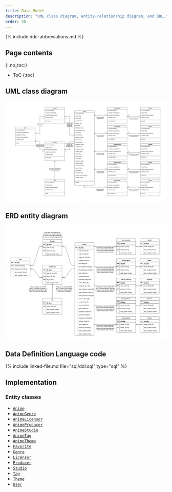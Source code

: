 ```yaml
---
title: Data Model
description: "UML class diagram, entity-relationship diagram, and DDL."
order: 20
---
```


{% include ddc-abbreviations.md %}

## Page contents
{:.no_toc:}

- ToC
{:toc}

## UML class diagram

[![AniMate UML Class Diagram](img/AniMate-UML.drawio.svg)](pdf/AniMate-UML.drawio.pdf)

## ERD entity diagram

[![AniMate ERD Entity Diagram](img/AniMate-ERD.drawio.svg)](pdf/AniMate-ERD.drawio.pdf)

## Data Definition Language code

{% include linked-file.md file="sql/ddl.sql" type="sql" %}


## Implementation


### Entity classes

- [`Anime`](https://github.com/ddc-java-21/animate-tanickell/blob/main/app/src/main/java/edu/cnm/deepdive/animate/model/entity/Anime.java)
- [`AnimeGenre`](https://github.com/ddc-java-21/animate-tanickell/blob/main/app/src/main/java/edu/cnm/deepdive/animate/model/entity/AnimeGenre.java)
- [`AnimeLicensor`](https://github.com/ddc-java-21/animate-tanickell/blob/main/app/src/main/java/edu/cnm/deepdive/animate/model/entity/AnimeLicensor.java)
- [`AnimeProducer`](https://github.com/ddc-java-21/animate-tanickell/blob/main/app/src/main/java/edu/cnm/deepdive/animate/model/entity/AnimeProducer.java)
- [`AnimeStudio`](https://github.com/ddc-java-21/animate-tanickell/blob/main/app/src/main/java/edu/cnm/deepdive/animate/model/entity/AnimeStudio.java)
- [`AnimeTag`](https://github.com/ddc-java-21/animate-tanickell/blob/main/app/src/main/java/edu/cnm/deepdive/animate/model/entity/AnimeTag.java)
- [`AnimeTheme`](https://github.com/ddc-java-21/animate-tanickell/blob/main/app/src/main/java/edu/cnm/deepdive/animate/model/entity/AnimeTheme.java)
- [`Favorite`](https://github.com/ddc-java-21/animate-tanickell/blob/main/app/src/main/java/edu/cnm/deepdive/animate/model/entity/Favorite.java)
- [`Genre`](https://github.com/ddc-java-21/animate-tanickell/blob/main/app/src/main/java/edu/cnm/deepdive/animate/model/entity/Genre.java)
- [`Licensor`](https://github.com/ddc-java-21/animate-tanickell/blob/main/app/src/main/java/edu/cnm/deepdive/animate/model/entity/Licensor.java)
- [`Producer`](https://github.com/ddc-java-21/animate-tanickell/blob/main/app/src/main/java/edu/cnm/deepdive/animate/model/entity/Producer.java)
- [`Studio`](https://github.com/ddc-java-21/animate-tanickell/blob/main/app/src/main/java/edu/cnm/deepdive/animate/model/entity/Studio.java)
- [`Tag`](https://github.com/ddc-java-21/animate-tanickell/blob/main/app/src/main/java/edu/cnm/deepdive/animate/model/entity/Tag.java)
- [`Theme`](https://github.com/ddc-java-21/animate-tanickell/blob/main/app/src/main/java/edu/cnm/deepdive/animate/model/entity/Theme.java)
- [`User`](https://github.com/ddc-java-21/animate-tanickell/blob/main/app/src/main/java/edu/cnm/deepdive/animate/model/entity/User.java)





